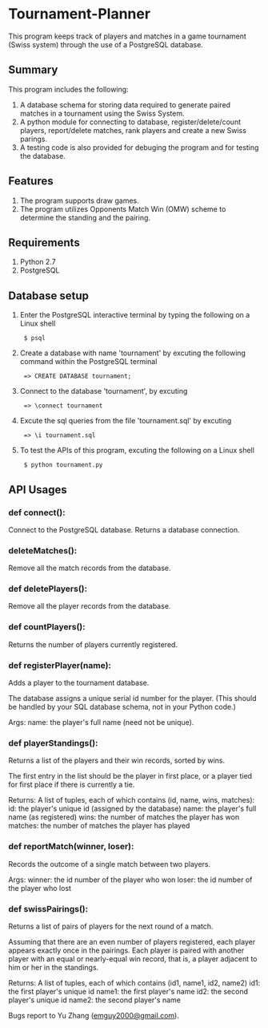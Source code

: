 # Tournament-Planner
This program keeps track of players and matches in a game tournament (Swiss
system) through the use of a PostgreSQL database.

## Summary
This program includes the following:
1. A database schema for storing data required to generate paired matches in a tournament using the Swiss System.
2. A python module for connecting to database, register/delete/count players, report/delete matches, rank players and create a new Swiss parings.
3. A testing code is also provided for debuging the program and for testing the database.

## Features
1. The program supports draw games.
2. The program utilizes Opponents Match Win (OMW) scheme to determine the standing and the pairing.

## Requirements
1. Python 2.7
2. PostgreSQL

## Database setup
1. Enter the PostgreSQL interactive terminal by typing the following on a Linux shell

        $ psql

2. Create a database with name 'tournament' by excuting the following command within the PostgreSQL terminal

        => CREATE DATABASE tournament;

3. Connect to the database 'tournament', by excuting 

        => \connect tournament


5. Excute the sql queries from the file 'tournament.sql' by excuting

        => \i tournament.sql

6. To test the APIs of this program, excuting the following on a Linux shell

        $ python tournament.py

## API Usages

### def connect():
Connect to the PostgreSQL database.  Returns a database connection.

### deleteMatches():
Remove all the match records from the database.

### def deletePlayers():
Remove all the player records from the database.

### def countPlayers():
Returns the number of players currently registered.

### def registerPlayer(name):
Adds a player to the tournament database.

The database assigns a unique serial id number for the player.  (This
should be handled by your SQL database schema, not in your Python code.)

Args:
  name: the player's full name (need not be unique).

### def playerStandings():
Returns a list of the players and their win records, sorted by wins.

The first entry in the list should be the player in first place, or a player
tied for first place if there is currently a tie.

Returns:
  A list of tuples, each of which contains (id, name, wins, matches):
    id: the player's unique id (assigned by the database)
    name: the player's full name (as registered)
    wins: the number of matches the player has won
    matches: the number of matches the player has played

### def reportMatch(winner, loser):
Records the outcome of a single match between two players.

  Args:
    winner:  the id number of the player who won
    loser:  the id number of the player who lost

### def swissPairings():
Returns a list of pairs of players for the next round of a match.

Assuming that there are an even number of players registered, each player
appears exactly once in the pairings.  Each player is paired with another
player with an equal or nearly-equal win record, that is, a player adjacent
to him or her in the standings.

Returns:
  A list of tuples, each of which contains (id1, name1, id2, name2)
    id1: the first player's unique id
    name1: the first player's name
    id2: the second player's unique id
    name2: the second player's name

Bugs report to Yu Zhang (emguy2000@gmail.com).

